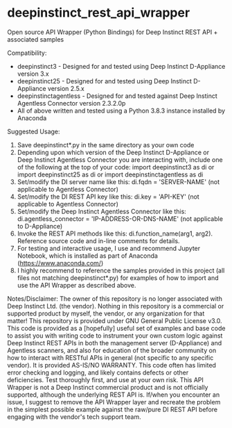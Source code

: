 # deepinstinct_rest_api_wrapper
Open source API Wrapper (Python Bindings) for Deep Instinct REST API + associated samples

Compatibility:
* deepinstinct3 - Designed for and tested using Deep Instinct D-Appliance version 3.x
* deepinstinct25 - Designed for and tested using Deep Instinct D-Appliance version 2.5.x
* deepinstinctagentless - Designed for and tested against Deep Instinct Agentless Connector version 2.3.2.0p
* All of above written and tested using a Python 3.8.3 instance installed by Anaconda

Suggested Usage:

1. Save deepinstinct*.py in the same directory as your own code
2. Depending upon which version of the Deep Instinct D-Appliance or Deep Instinct Agentless Connector you are interacting with, include one of the following at the top of your code:
   import deepinstinct3 as di
   or
   import deepinstinct25 as di
   or
   import deepinstinctagentless as di
3. Set/modify the DI server name like this: di.fqdn = 'SERVER-NAME' (not applicable to Agentless Connector)
4. Set/modify the DI REST API key like this: di.key = 'API-KEY' (not applicable to Agentless Connector)
5. Set/modify the Deep Instinct Agentless Connector like this: di.agentless_connector = 'IP-ADDRESS-OR-DNS-NAME' (not applicable to D-Appliance)
6. Invoke the REST API methods like this:  di.function_name(arg1, arg2). Reference source code and in-line comments for details.
7. For testing and interactive usage, I use and recommend Jupyter Notebook, which is installed as part of Anaconda (https://www.anaconda.com/)
8. I highly recommend to reference the samples provided in this project (all files not matching deepinstinct*.py) for examples of how to import and use the API Wrapper as described above.

Notes/Disclaimer:
The owner of this repository is no longer associated with Deep Instinct Ltd. (the vendor). Nothing in this repository is a commercial or supported product by myself, the vendor, or any organization for that matter! This repository is provided under GNU General Public License v3.0. This code is provided as a [hopefully] useful set of examples and base code to assist you with writing code to instrument your own custom logic against Deep Instinct REST APIs in both the management server (D-Appliance) and Agentless scanners, and also for education of the broader community on how to interact with RESTful APIs in general (not specific to any specific vendor). It is provided AS-IS/NO WARRANTY. This code often has limited error checking and logging, and likely contains defects or other deficiencies. Test thoroughly first, and use at your own risk. This API Wrapper is not a Deep Instinct commercial product and is not officially supported, although the underlying REST API is. If/when you encounter an issue, I suggest to remove the API Wrapper layer and recreate the problem in the simplest possible example against the raw/pure DI REST API before engaging with the vendor's tech support team.
